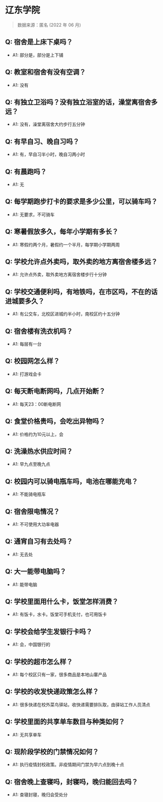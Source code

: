 # 辽东学院

> 数据来源：匿名 (2022 年 06 月)

## Q: 宿舍是上床下桌吗？

- A1: 部分是，部分是上下铺

## Q: 教室和宿舍有没有空调？

- A1: 没有

## Q: 有独立卫浴吗？没有独立浴室的话，澡堂离宿舍多远？

- A1: 没有，澡堂离宿舍大约步行五分钟

## Q: 有早自习、晚自习吗？

- A1: 有，早自习半小时，晚自习两小时

## Q: 有晨跑吗？

- A1: 无

## Q: 每学期跑步打卡的要求是多少公里，可以骑车吗？

- A1: 无要求，不可骑车

## Q: 寒暑假放多久，每年小学期有多长？

- A1: 寒假约两个月，暑假约一个半月，每学期小学期两周

## Q: 学校允许点外卖吗，取外卖的地方离宿舍楼多远？

- A1: 允许点外卖，取外卖地方离宿舍楼步行十分钟

## Q: 学校交通便利吗，有地铁吗，在市区吗，不在的话进城要多久？

- A1: 有公交车，北校区进城约半小时，南校区约十五分钟

## Q: 宿舍楼有洗衣机吗？

- A1: 每层有一台

## Q: 校园网怎么样？

- A1: 打游戏会卡

## Q: 每天断电断网吗，几点开始断？

- A1: 每天23：00断电断网

## Q: 食堂价格贵吗，会吃出异物吗？

- A1: 价格约为10元以上，会

## Q: 洗澡热水供应时间？

- A1: 早九点至晚九点

## Q: 校园内可以骑电瓶车吗，电池在哪能充电？

- A1: 不能骑电瓶车

## Q: 宿舍限电情况？

- A1: 不可使用大功率电器

## Q: 通宵自习有去处吗？

- A1: 无去处

## Q: 大一能带电脑吗？

- A1: 能带电脑

## Q: 学校里面用什么卡，饭堂怎样消费？

- A1: 有饭卡，水卡。饭堂可手机支付，也可用饭卡

## Q: 学校会给学生发银行卡吗？

- A1: 会，中国银行的

## Q: 学校的超市怎么样？

- A1: 每个校区只有一家，很多商品是本地山寨产品

## Q: 学校的收发快递政策怎么样？

- A1: 很多快递在校外菜鸟驿站，收快递需要排队取，由驿站工作人员清点

## Q: 学校里面的共享单车数目与种类如何？

- A1: 无共享单车

## Q: 现阶段学校的门禁情况如何？

- A1: 执行疫情封校政策。非疫情期间门禁为早六点到晚十点

## Q: 宿舍晚上查寝吗，封寝吗，晚归能回去吗？

- A1: 查寝封寝，晚归会受处分

